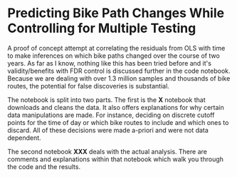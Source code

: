 # Predicting Bike Path Changes While Controlling for Multiple Testing

A proof of concept attempt at correlating the residuals from OLS with time to make inferences on which bike paths changed over the course of two years. As far as I know, nothing like this has been tried before and it's validity/benefits with FDR control is discussed further in the code notebook. Because we are dealing with over 1.3 million samples and thousands of bike routes, the potential for false discoveries is substantial.


The notebook is split into two parts. The first is the **X** notebook that downloads and cleans the data. It also offers explanations for why certain data manipulations are made. For instance, deciding on discrete cutoff points for the time of day or which bike routes to include and which ones to discard. All of these decisions were made a-priori and were not data dependent. 

The second notebook **XXX** deals with the actual analysis. There are comments and explanations within that notebook which walk you through the code and the results.
